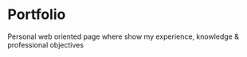 # Portfolio
Personal web oriented page where show my experience, knowledge &amp; professional objectives
